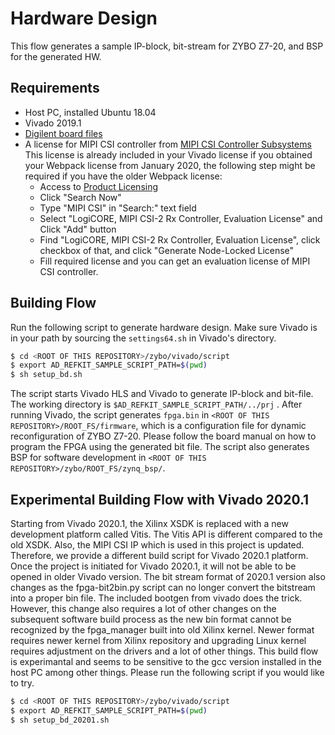 # Hardware Design
This flow generates a sample IP-block, bit-stream for ZYBO Z7-20, and BSP for the generated HW.

## Requirements
- Host PC, installed Ubuntu 18.04
- Vivado 2019.1
- [Digilent board files](https://github.com/Digilent/vivado-boards)
- A license for MIPI CSI controller from [MIPI CSI Controller Subsystems](https://www.xilinx.com/products/intellectual-property/ef-di-mipi-csi-rx.html) This license is already included in your Vivado license if you obtained your Webpack license from January 2020, the following step might be required if you have the older Webpack license:
  - Access to [Product Licensing](http://www.xilinx.com/getlicense)
  - Click "Search Now"
  - Type "MIPI CSI" in "Search:" text field
  - Select "LogiCORE, MIPI CSI-2 Rx Controller, Evaluation License" and Click "Add" button
  - Find "LogiCORE, MIPI CSI-2 Rx Controller, Evaluation License", click checkbox of that, and click "Generate Node-Locked License"
  - Fill required license and you can get an evaluation license of MIPI CSI controller.

## Building Flow
Run the following script to generate hardware design. Make sure Vivado is in your path by sourcing the `settings64.sh` in Vivado's directory. 

``` sh
$ cd <ROOT OF THIS REPOSITORY>/zybo/vivado/script
$ export AD_REFKIT_SAMPLE_SCRIPT_PATH=$(pwd)
$ sh setup_bd.sh
```

The script starts Vivado HLS and Vivado to generate IP-block and bit-file. The working directory is `$AD_REFKIT_SAMPLE_SCRIPT_PATH/../prj` .
After running Vivado, the script generates `fpga.bin` in `<ROOT OF THIS REPOSITORY>/ROOT_FS/firmware`, which is a configuration file for dynamic reconfiguration of ZYBO Z7-20. Please follow the board manual on how to program the FPGA using the generated bit file.
The script also generates BSP for software development in `<ROOT OF THIS REPOSITORY>/zybo/ROOT_FS/zynq_bsp/`.

## Experimental Building Flow with Vivado 2020.1
Starting from Vivado 2020.1, the Xilinx XSDK is replaced with a new development platform called Vitis. The Vitis API is different compared to the old XSDK. Also, the MIPI CSI IP which is used in this project is updated. Therefore, we provide a different build script for Vivado 2020.1 platform. Once the project is initiated for Vivado 2020.1, it will not be able to be opened in older Vivado version.
The bit stream format of 2020.1 version also changes as the fpga-bit2bin.py script can no longer convert the bitstream into a proper bin file. The included bootgen from vivado does the trick. However, this change also requires a lot of other changes on the subsequent software build process as the new bin format cannot be recognized by the fpga_manager built into old Xilinx kernel. Newer format requires newer kernel from Xilinx repository and upgrading Linux kernel requires adjustment on the drivers and a lot of other things.
This build flow is experimantal and seems to be sensitive to the gcc version installed in the host PC among other things. Please run the following script if you would like to try.

``` sh
$ cd <ROOT OF THIS REPOSITORY>/zybo/vivado/script
$ export AD_REFKIT_SAMPLE_SCRIPT_PATH=$(pwd)
$ sh setup_bd_20201.sh
```
